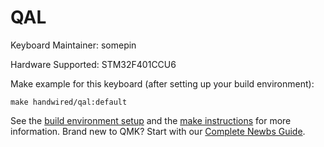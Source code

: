 # QAL

Keyboard Maintainer: somepin

Hardware Supported: STM32F401CCU6

Make example for this keyboard (after setting up your build environment):

    make handwired/qal:default

See the [build environment setup](https://docs.qmk.fm/#/getting_started_build_tools) and the [make instructions](https://docs.qmk.fm/#/getting_started_make_guide) for more information. Brand new to QMK? Start with our [Complete Newbs Guide](https://docs.qmk.fm/#/newbs).
